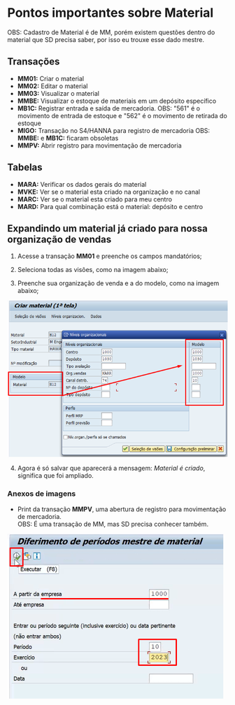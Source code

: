 # Pontos importantes sobre Material

OBS: Cadastro de Material é de MM, porém existem questões dentro do material que SD precisa saber, por isso eu trouxe esse dado mestre.


## Transações

- **MM01:** Criar o material
- **MM02:** Editar o material 
- **MM03:** Visualizar o material
- **MMBE:** Visualizar o estoque de materiais em um depósito específico
- **MB1C:** Registrar entrada e saída de mercadoria. 
OBS: "561" é o movimento de entrada de estoque e "562" é o movimento de retirada do estoque
- **MIGO:** Transação no S4/HANNA para registro de mercadoria
OBS: **MMBE:** e **MB1C:** ficaram obsoletas
- **MMPV:** Abrir registro para movimentação de mercadoria


## Tabelas

- **MARA:** Verificar os dados gerais do material
- **MVKE:** Ver se o material esta criado na organização e no canal
- **MARC:** Ver se o material esta criado para meu centro 
- **MARD:** Para qual combinação está o material: depósito e centro


## Expandindo um material já criado para nossa organização de vendas

1. Acesse a transação **MM01** e preenche os campos mandatórios;   

2. Seleciona todas as visões, como na imagem abaixo;     

3. Preenche sua organização de venda e a do modelo, como na imagem abaixo;   

![modelo](image-4.png)   

4. Agora é só salvar que aparecerá a mensagem: *Material é criado*, significa que foi ampliado.


### Anexos de imagens


- Print da transação **MMPV**, uma abertura de registro para movimentação de mercadoria.   
OBS: É uma transação de MM, mas SD precisa conhecer também.   

![abertura de registro](image-7.png)